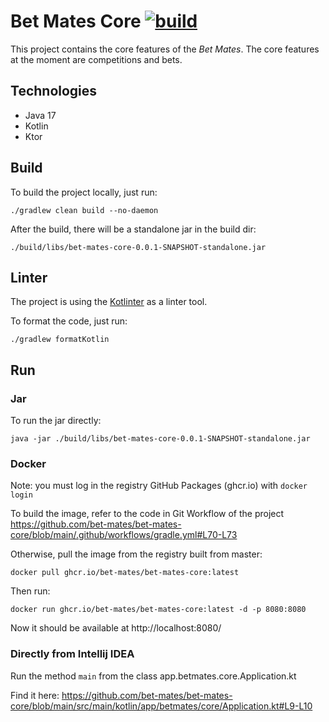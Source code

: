 # Bet Mates Core [![build](https://github.com/bet-mates/bet-mates-core/actions/workflows/gradle.yml/badge.svg?branch=main)](https://github.com/bet-mates/bet-mates-core/actions/workflows/gradle.yml)

This project contains the core features of the *Bet Mates*. The core features at the moment are competitions and bets.

## Technologies

- Java 17
- Kotlin
- Ktor

## Build

To build the project locally, just run:

```
./gradlew clean build --no-daemon
```

After the build, there will be a standalone jar in the build dir:

`./build/libs/bet-mates-core-0.0.1-SNAPSHOT-standalone.jar`

## Linter

The project is using the [Kotlinter](https://github.com/jeremymailen/kotlinter-gradle) as a linter tool.

To format the code, just run:

```
./gradlew formatKotlin
```

## Run
### Jar

To run the jar directly:

```
java -jar ./build/libs/bet-mates-core-0.0.1-SNAPSHOT-standalone.jar
```

### Docker

Note: you must log in the registry GitHub Packages (ghcr.io) with `docker login`

To build the image, refer to the code in Git Workflow of the project
https://github.com/bet-mates/bet-mates-core/blob/main/.github/workflows/gradle.yml#L70-L73

Otherwise, pull the image from the registry built from master:
```
docker pull ghcr.io/bet-mates/bet-mates-core:latest
```
Then run:
```
docker run ghcr.io/bet-mates/bet-mates-core:latest -d -p 8080:8080
```
Now it should be available at http://localhost:8080/

### Directly from Intellij IDEA

Run the method `main` from the class app.betmates.core.Application.kt

Find it here: https://github.com/bet-mates/bet-mates-core/blob/main/src/main/kotlin/app/betmates/core/Application.kt#L9-L10
